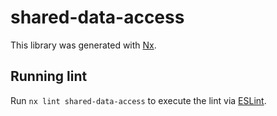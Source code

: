 # shared-data-access

This library was generated with [Nx](https://nx.dev).

## Running lint

Run `nx lint shared-data-access` to execute the lint via [ESLint](https://eslint.org/).
